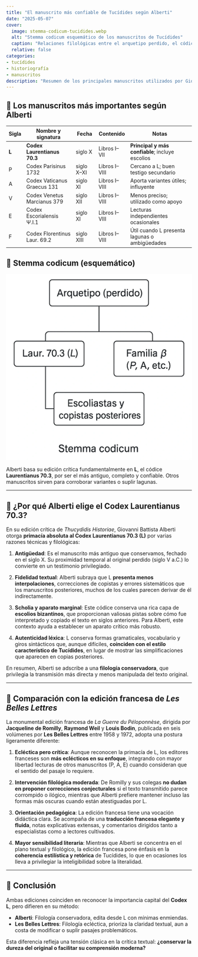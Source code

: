 ```yaml
---
title: "El manuscrito más confiable de Tucídides según Alberti"
date: "2025-05-07"
cover:
  image: stemma-codicum-tucidides.webp
  alt: "Stemma codicum esquemático de los manuscritos de Tucídides"
  caption: "Relaciones filológicas entre el arquetipo perdido, el códice Laur. 70.3 y la familia β."
  relative: false
categories:
- tucídides
- historiografía
- manuscritos
description: "Resumen de los principales manuscritos utilizados por Giovanni B. Alberti en su edición crítica de la Historia de la guerra del Peloponeso, con énfasis en el códice Laur. 70.3."
---
```


## 📜 Los manuscritos más importantes según Alberti

| Sigla | Nombre y signatura                     | Fecha        | Contenido           | Notas |
|-------|----------------------------------------|--------------|----------------------|-------|
| **L** | **Codex Laurentianus 70.3**            | siglo X      | Libros I–VII         | **Principal y más confiable**; incluye escolios |
| P     | Codex Parisinus 1732                   | siglo X–XI   | Libros I–VIII        | Cercano a L; buen testigo secundario |
| A     | Codex Vaticanus Graecus 131            | siglo XI     | Libros I–VIII        | Aporta variantes útiles; influyente |
| V     | Codex Venetus Marcianus 379            | siglo XII    | Libros I–VIII        | Menos preciso; utilizado como apoyo |
| E     | Codex Escorialensis Ψ.I.1              | siglo XI     | Libros I–VIII        | Lecturas independientes ocasionales |
| F     | Codex Florentinus Laur. 69.2           | siglo XIII   | Libros I–VIII        | Útil cuando L presenta lagunas o ambigüedades |

## 🧬 Stemma codicum (esquemático)

![Stemma codicum](stemma-codicum-tucidides.webp)

Alberti basa su edición crítica fundamentalmente en **L**, el códice **Laurentianus 70.3**, por ser el más antiguo, completo y confiable. Otros manuscritos sirven para corroborar variantes o suplir lagunas.

---

## 🧾 ¿Por qué Alberti elige el Codex Laurentianus 70.3?

En su edición crítica de *Thucydidis Historiae*, Giovanni Battista Alberti otorga **primacía absoluta al Codex Laurentianus 70.3 (L)** por varias razones técnicas y filológicas:

1. **Antigüedad**: Es el manuscrito más antiguo que conservamos, fechado en el siglo X. Su proximidad temporal al original perdido (siglo V a.C.) lo convierte en un testimonio privilegiado.

2. **Fidelidad textual**: Alberti subraya que L **presenta menos interpolaciones**, correcciones de copistas y errores sistemáticos que los manuscritos posteriores, muchos de los cuales parecen derivar de él indirectamente.

3. **Scholia y aparato marginal**: Este códice conserva una rica capa de **escolios bizantinos**, que proporcionan valiosas pistas sobre cómo fue interpretado y copiado el texto en siglos anteriores. Para Alberti, este contexto ayuda a establecer un aparato crítico más robusto.

4. **Autenticidad léxica**: L conserva formas gramaticales, vocabulario y giros sintácticos que, aunque difíciles, **coinciden con el estilo característico de Tucídides**, en lugar de mostrar las simplificaciones que aparecen en copias posteriores.

En resumen, Alberti se adscribe a una **filología conservadora**, que privilegia la transmisión más directa y menos manipulada del texto original.

---

## 📘 Comparación con la edición francesa de *Les Belles Lettres*

La monumental edición francesa de *La Guerre du Péloponnèse*, dirigida por **Jacqueline de Romilly**, **Raymond Weil** y **Louis Bodin**, publicada en seis volúmenes por **Les Belles Lettres** entre 1958 y 1972, adopta una postura ligeramente diferente:

1. **Ecléctica pero crítica**: Aunque reconocen la primacía de L, los editores franceses son **más eclécticos en su enfoque**, integrando con mayor libertad lecturas de otros manuscritos (P, A, E) cuando consideran que el sentido del pasaje lo requiere.

2. **Intervención filológica moderada**: De Romilly y sus colegas **no dudan en proponer correcciones conjecturales** si el texto transmitido parece corrompido o ilógico, mientras que Alberti prefiere mantener incluso las formas más oscuras cuando están atestiguadas por L.

3. **Orientación pedagógica**: La edición francesa tiene una vocación didáctica clara. Se acompaña de una **traducción francesa elegante y fluida**, notas explicativas extensas, y comentarios dirigidos tanto a especialistas como a lectores cultivados.

4. **Mayor sensibilidad literaria**: Mientras que Alberti se concentra en el plano textual y filológico, la edición francesa pone énfasis en la **coherencia estilística y retórica** de Tucídides, lo que en ocasiones los lleva a privilegiar la inteligibilidad sobre la literalidad.

---

## 📌 Conclusión

Ambas ediciones coinciden en reconocer la importancia capital del **Codex L**, pero difieren en su método:

- **Alberti**: Filología conservadora, edita desde L con mínimas enmiendas.
- **Les Belles Lettres**: Filología ecléctica, prioriza la claridad textual, aun a costa de modificar o suplir pasajes problemáticos.

Esta diferencia refleja una tensión clásica en la crítica textual: **¿conservar la dureza del original o facilitar su comprensión moderna?**
